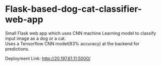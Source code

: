 # Flask-based-dog-cat-classifier-web-app
Small Flask web app which uses CNN machine Learning model to classify input image as a dog or a cat.<br/>
Uses a Tensorflow CNN model(83% accuracy) at the backend for predictions.

Deployment Link: http://20.197.61.11:5000/
